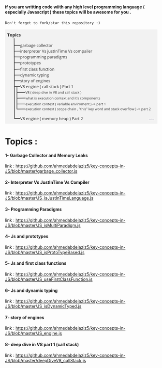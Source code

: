#### if you are writting code wiith any high level programming language ( especially Javascript ) these topics will be awesome for you .

`Don't forget to fork/star this repository :) ` 

![Topics List](https://github.com/ahmedabdelaziz5/key-concepts-in-JS/blob/master/topics%20list.jpg)

# Topics  :

#### 1- Garbage Collector and Memory Leaks 
link : https://github.com/ahmedabdelaziz5/key-concepts-in-JS/blob/master/garbage_collector.js

#### 2- Interpreter Vs JustInTime Vs Compiler 
link : https://github.com/ahmedabdelaziz5/key-concepts-in-JS/blob/master/JS_isJustInTimeLanguage.js

#### 3- Programming Paradigms 
link : https://github.com/ahmedabdelaziz5/key-concepts-in-JS/blob/master/JS_isMultiParadigm.js

#### 4- Js and prototypes   
link : https://github.com/ahmedabdelaziz5/key-concepts-in-JS/blob/master/JS_isProtoTypeBased.js

#### 5- Js and first class functions 
link : https://github.com/ahmedabdelaziz5/key-concepts-in-JS/blob/master/JS_useFirstClassFunction.js

#### 6- Js and dynamic typing 
link : https://github.com/ahmedabdelaziz5/key-concepts-in-JS/blob/master/JS_isDynamicTyped.js

#### 7- story of engines 
link : https://github.com/ahmedabdelaziz5/key-concepts-in-JS/blob/master/JS_engine.js

#### 8- deep dive in V8 part 1 (call stack)
link : https://github.com/ahmedabdelaziz5/key-concepts-in-JS/blob/master/deepDiveV8_callStack.js

